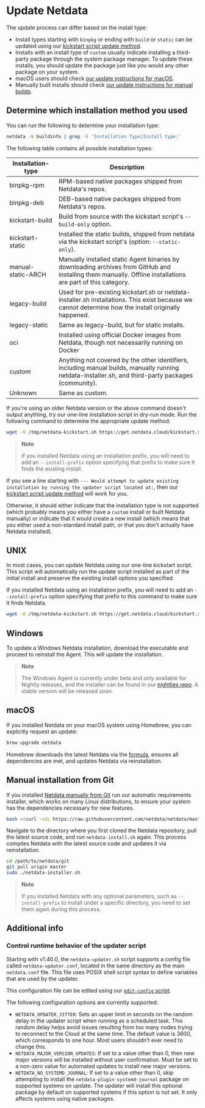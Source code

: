 # Update Netdata

The update process can differ based on the install type:

- Install types starting with `binpkg` or ending with `build` or `static` can be updated using our [kickstart script update method](#unix).
- Installs with an install type of `custom` usually indicate installing a third-party package through the system package manager. To update these installs, you should update the package just like you would any other package on your system.
- macOS users should check [our update instructions for macOS](#macos).
- Manually built installs should check [our update instructions for manual builds](#manual-installation-from-git).

## Determine which installation method you used

You can run the following to determine your installation type:

```bash
netdata -W buildinfo | grep -E 'Installation Type|Install type:'
```

The following table contains all possible installation types:

| Installation-type  | Description                                                                                                                                                 |
|--------------------|-------------------------------------------------------------------------------------------------------------------------------------------------------------|
| binpkg-rpm         | RPM-based native packages shipped from Netdata's repos.                                                                                                     |
| binpkg-deb         | DEB-based native packages shipped from Netdata's repos.                                                                                                     |
| kickstart-build    | Build from source with the kickstart script's `--build-only` option.                                                                                        |
| kickstart-static   | Installed the static builds, shipped from netdata via the kickstart script's (option: `--static-only`).                                                     |
| manual-static-ARCH | Manually installed static Agent binaries by downloading archives from GitHub and installing them manually. Offline installations are part of this category. |
| legacy-build       | Used for pre-existing kickstart.sh or netdata-installer.sh installations. This exist because we cannot determine how the install originally happened.       |
| legacy-static      | Same as legacy-build, but for static installs.                                                                                                              |
| oci                | Installed using official Docker images from Netdata, though not necessarily running on Docker                                                               |
| custom             | Anything not covered by the other identifiers, including manual builds, manually running netdata-installer.sh, and third-party packages (community).        |
| Unknown            | Same as custom.                                                                                                                                             |

If you're using an older Netdata version or the above command doesn't output anything, try our one-line installation script in dry-run mode. Run the following command to determine the appropriate update method:

```bash
wget -O /tmp/netdata-kickstart.sh https://get.netdata.cloud/kickstart.sh && sh /tmp/netdata-kickstart.sh --dry-run
```

> **Note**
>
> if you installed Netdata using an installation prefix, you will need to add an `--install-prefix` option specifying that prefix to make sure it finds the existing install.

If you see a line starting with `--- Would attempt to update existing installation by running the updater script located at:`, then our [kickstart script update method](#unix) will work for you.

Otherwise, it should either indicate that the installation type is not supported (which probably means you either have a `custom` install or built Netdata manually) or indicate that it would create a new install (which means that you either used a non-standard install path, or that you don’t actually have Netdata installed).

## UNIX

In most cases, you can update Netdata using our one-line kickstart script. This script will automatically
run the update script installed as part of the initial install and preserve the existing install options you specified.

If you installed Netdata using an installation prefix, you will need to add an `--install-prefix` option specifying that prefix to this command to make sure it finds Netdata.

```bash
wget -O /tmp/netdata-kickstart.sh https://get.netdata.cloud/kickstart.sh && sh /tmp/netdata-kickstart.sh
```

## Windows

To update a Windows Netdata installation, download the executable and proceed to reinstall the Agent. This will update the installation.

> **Note**
>
> The Windows Agent is currently under beta and only available for Nightly releases, and the installer can be found in our [nightlies repo](https://github.com/netdata/netdata-nightlies). A stable version will be released soon.

## macOS

If you installed Netdata on your macOS system using Homebrew, you can explicitly request an update:

```bash
brew upgrade netdata
```

Homebrew downloads the latest Netdata via the [formula](https://github.com/Homebrew/homebrew-core/blob/master/Formula/n/netdata.rb), ensures all dependencies are met, and updates Netdata via reinstallation.

## Manual installation from Git

If you installed [Netdata manually from Git](/packaging/installer/methods/manual.md) run our automatic requirements installer, which works on many Linux distributions, to ensure your system has the dependencies necessary for new features.

```bash
bash <(curl -sSL https://raw.githubusercontent.com/netdata/netdata/master/packaging/installer/install-required-packages.sh)
```

Navigate to the directory where you first cloned the Netdata repository, pull the latest source code, and run `netdata-install.sh` again. This process compiles Netdata with the latest source code and updates it via reinstallation.

```bash
cd /path/to/netdata/git
git pull origin master
sudo ./netdata-installer.sh
```

> **Note**
>
> If you installed Netdata with any optional parameters, such as `--install-prefix` to install under a specific directory, you need to set them again during this process.

## Additional info

### Control runtime behavior of the updater script

Starting with v1.40.0, the `netdata-updater.sh` script supports a config file called `netdata-updater.conf`, located in the same directory as the main `netdata.conf` file. This file uses POSIX shell script syntax to define variables that are used by the updater.

This configuration file can be edited using our [`edit-config` script](/docs/netdata-agent/configuration/README.md).

The following configuration options are currently supported:

- `NETDATA_UPDATER_JITTER`: Sets an upper limit in seconds on the random delay in the updater script when running as a scheduled task. This random delay helps avoid issues resulting from too many nodes trying to reconnect to the Cloud at the same time. The default value is 3600, which corresponds to one hour. Most users shouldn’t ever need to change this.
- `NETDATA_MAJOR_VERSION_UPDATES`: If set to a value other than 0, then new major versions will be installed without user confirmation. Must be set to a non-zero value for automated updates to install new major versions.
- `NETDATA_NO_SYSTEMD_JOURNAL`: If set to a value other than 0, skip attempting to install the  `netdata-plugin-systemd-journal` package on supported systems on update. The updater will install this optional package by default on supported systems if this option is not set. It only affects systems using native packages.
